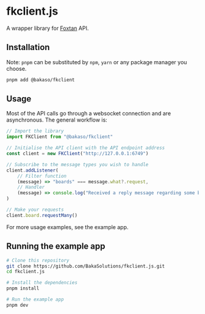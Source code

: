 # fkclient.js
A wrapper library for [Foxtan](https://github.com/BakaSolutions/foxtan) API.

## Installation
Note: `pnpm` can be substituted by `npm`, `yarn` or any package manager you choose.
```bash
pnpm add @bakaso/fkclient
```

## Usage
Most of the API calls go through a websocket connection and are asynchronous. The general workflow is:
```javascript
// Import the library
import FKClient from "@bakaso/fkclient"

// Initialise the API client with the API endpoint address
const client = new FKClient("http://127.0.0.1:6749")

// Subscribe to the message types you wish to handle
client.addListener(
	// Filter function
	(message) => "boards" === message.what?.request,
	// Handler
	(message) => console.log("Received a reply message regarding some boards:", message.data)
)

// Make your requests
client.board.requestMany()
```

For more usage examples, see the example app.

## Running the example app
```bash
# Clone this repository
git clone https://github.com/BakaSolutions/fkclient.js.git
cd fkclient.js

# Install the dependencies
pnpm install

# Run the example app
pnpm dev
```
